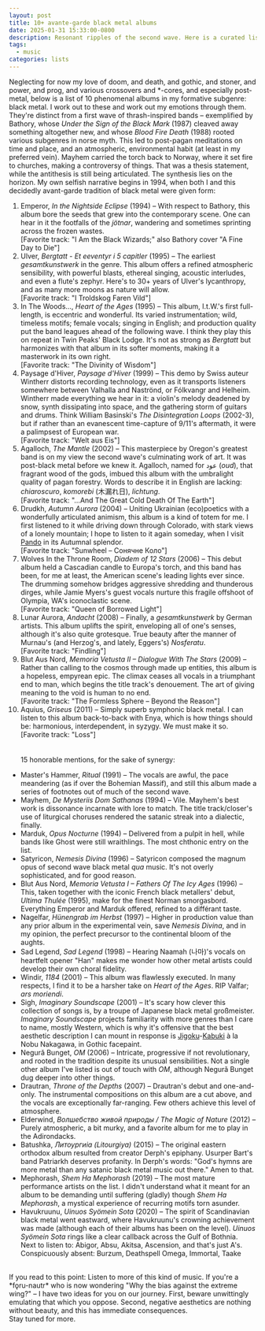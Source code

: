 ```yaml
---
layout: post
title: 10+ avante-garde black metal albums
date: 2025-01-31 15:33:00-0800
description: Resonant ripples of the second wave. Here is a curated list of 10+ aesthetically experimental black metal albums (and one demo) I love. Yes, love.
tags:
  - music
categories: lists
---
```

Neglecting for now my love of doom, and death, and gothic, and stoner, and power, and prog, and various crossovers and  \*-cores, and especially post-metal, below is a list of 10 phenomenal albums in my formative subgenre: black metal. I work out to these and work out my emotions through them. They're distinct from a first wave of thrash-inspired bands – exemplified by Bathory, whose *Under the Sign of the Black Mark* (1987) cleaved away something altogether new, and whose *Blood Fire Death* (1988) rooted various subgenres in norse myth. This led to post-pagan meditations on time and place, and an atmospheric, environmental habit (at least in my preferred vein). Mayhem carried the torch back to Norway, where it set fire to churches, making a controversy of things. That was a thesis statement, while the antithesis is still being articulated. The synthesis lies on the horizon. My own selfish narrative begins in 1994, when both I and this decidedly avant-garde tradition of black metal were given form:
<br>
1. Emperor, *In the Nightside Eclipse* (1994) – With respect to Bathory, this album bore the seeds that grew into the contemporary scene. One can hear in it the footfalls of the *jötnar*, wandering and sometimes sprinting across the frozen wastes.<br>\[Favorite track: "I Am the Black Wizards;" also Bathory cover "A Fine Day to Die"\]<br>
2. Ulver, *Bergtatt - Et eeventyr i 5 capitler* (1995) – The earliest *gesamtkunstwerk* in the genre. This album offers a refined atmospheric sensibility, with powerful blasts, ethereal singing, acoustic interludes, and even a flute's zephyr. Here's to 30+ years of Ulver's lycanthropy, and as many more moons as nature will allow.<br>\[Favorite track: "I Troldskog Faren Vild"\]<br>
3. In The Woods..., *Heart of the Ages* (1995) – This album, I.t.W.'s first full-length, is eccentric and wonderful. Its varied instrumentation; wild, timeless motifs; female vocals; singing in English; and production quality put the band leagues ahead of the following wave. I think they play this on repeat in Twin Peaks' Black Lodge. It's not as strong as *Bergtatt* but harmonizes with that album in its softer moments, making it a masterwork in its own right.<br>\[Favorite track: "The Divinity of Wisdom"\]<br>
4. Paysage d'Hiver, *Paysage d'Hiver* (1999) – This demo by Swiss auteur Wintherr distorts recording technology, even as it transports listeners somewhere between Valhalla and Naströnd, or Fólkvangr and Helheim. Wintherr made everything we hear in it: a violin's melody deadened by snow, synth dissipating into space, and the gathering storm of guitars and drums. Think William Basinski's *The Disintegration Loops* (2002-3), but if rather than an evanescent time-capture of 9/11's aftermath, it were a palimpsest of European war.<br>\[Favorite track: "Welt aus Eis"\]<br>
5. Agalloch, *The Mantle* (2002) – This masterpiece by Oregon's greatest band is on my view the second wave's culminating work of art. It was post-black metal before we knew it. Agalloch, named for عود (*oud*), that fragrant wood of the gods, imbued this album with the umbralight quality of pagan forestry. Words to describe it in English are lacking: *chiaroscuro*, *komorebi* (木漏れ日), *lichtung*.<br>\[Favorite track: "...And The Great Cold Death Of The Earth"\]<br>
6. Drudkh, *Autumn Aurora* (2004) – Uniting Ukrainian (eco)poetics with a wonderfully articulated animism, this album is a kind of totem for me. I first listened to it while driving down through Colorado, with stark views of a lonely mountain; I hope to listen to it again someday, when I visit [Pando](https://en.wikipedia.org/wiki/Pando_(tree)) in its Autumnal splendor.<br>\[Favorite track: "Sunwheel – Сонячне Коло"\]<br>
7. Wolves In the Throne Room, *Diadem of 12 Stars* (2006) – This debut album held a Cascadian candle to Europa's torch, and this band has been, for me at least, the American scene's leading lights ever since. The drumming somehow bridges aggressive shredding and thunderous dirges, while Jamie Myers's guest vocals nurture this fragile offshoot of Olympia, WA's iconoclastic scene.<br>\[Favorite track: "Queen of Borrowed Light"\]<br>
8. Lunar Aurora, *Andacht* (2008) – Finally, a *gesamtkunstwerk* by German artists. This album uplifts the spirit, enveloping all of one's senses, although it's also quite grotesque. True beauty after the manner of Murnau's (and Herzog's, and lately, Eggers's) *Nosferatu*.<br>\[Favorite track: "Findling"\]<br>
9. Blut Aus Nord, *Memoria Vetusta II – Dialogue With The Stars* (2009) – Rather than calling to the cosmos through made up entities, this album is a hopeless, empyrean epic. The climax ceases all vocals in a triumphant end to man, which begins the title track's denouement. The art of giving meaning to the void is human to no end.<br>\[Favorite track: "The Formless Sphere – Beyond the Reason"\]<br>
10. Aquius, *Griseus* (2011) – Simply superb symphonic black metal. I can listen to this album back-to-back with Enya, which is how things should be: harmonious, interdependent, in syzygy. We must make it so.<br>\[Favorite track: "Loss"\]<br><br><br>
15 honorable mentions, for the sake of synergy:<br>
- Master's Hammer, *Ritual* (1991) – The vocals are awful, the pace meandering (as if over the Bohemian Massif), and still this album made a series of footnotes out of much of the second wave.
- Mayhem, *De Mysteriis Dom Sathanas* (1994) – Vile. Mayhem's best work is dissonance incarnate with lore to match. The title track/closer's use of liturgical choruses rendered the satanic streak into a dialectic, finally.
- Marduk, *Opus Nocturne* (1994) – Delivered from a pulpit in hell, while bands like Ghost were still wraithlings. The most chthonic entry on the list.
- Satyricon, *Nemesis Divina* (1996) – Satyricon composed the magnum opus of second wave black metal *qua* music. It's not overly sophisticated, and for good reason.
- Blut Aus Nord, *Memoria Vetusta I – Fathers Of The Icy Ages* (1996) – This, taken together with the iconic French black metallers' debut, *Ultima Thulée* (1995), make for the finest Norman smorgasbord. Everything Emperor and Marduk offered, refined to a différant taste.
- Nagelfar, *Hünengrab im Herbst* (1997) – Higher in production value than any prior album in the experimental vein, save *Nemesis Divina*, and in my opinion, the perfect precursor to the continental bloom of the aughts.
- Sad Legend, *Sad Legend* (1998) – Hearing Naamah (나마)'s vocals on heartfelt opener "Han" makes me wonder how other metal artists could develop their own choral fidelity.
- Windir, *1184* (2001) – This album was flawlessly executed. In many respects, I find it to be a harsher take on *Heart of the Ages*. RIP Valfar; *ars moriendi*.
- Sigh, *Imaginary Soundscape* (2001) – It's scary how clever this collection of songs is, by a troupe of Japanese black metal großmeister. *Imaginary Soundscape* projects familiarity with more genres than I care to name, mostly Western, which is why it's offensive that the best aesthetic description I can mount in response is [Jigoku](https://www.youtube.com/watch?v=b8MdhLepdUE)-[Kabuki](https://www.youtube.com/watch?v=OJgXU98lp8I) à la Nobu Nakagawa, in Gothic facepaint.
- Negurǎ Bunget, *OM* (2006) – Intricate, progressive if not revolutionary, and rooted in the tradition despite its unusual sensibilities. Not a single other album I've listed is out of touch with *OM*, although Negurǎ Bunget dug deeper into other things.
- Drautran, *Throne of the Depths* (2007) – Drautran's debut and one-and-only. The instrumental compositions on this album are a cut above, and the vocals are exceptionally far-ranging. Few others achieve this level of atmosphere.
- Elderwind, *Волшебство живой природы / The Magic of Nature* (2012) – Purely atmospheric, a bit murky, and a favorite album for me to play in the Adirondacks.
- Batushka, *Литоургиiа (Litourgiya)* (2015) – The original eastern orthodox album resulted from creator Derph's epiphany. Usurper Bart's band Patriarkh deserves profanity. In Derph's words: "God's hymns are more metal than any satanic black metal music out there." Amen to that.
- Mephorash, *Shem Ha Mephorash* (2019) – The most mature performance artists on the list. I didn't understand what it meant for an album to be demanding until suffering (gladly) though *Shem Ha Mephorash*, a mystical experience of recurring motifs torn asunder.
- Havukruunu, *Uinuos Syömein Sota* (2020) – The spirit of Scandinavian black metal went eastward, where Havukruunu's crowning achievement was made (although each of their albums has been on the level). *Uinuos Syömein Sota* rings like a clear callback across the Gulf of Bothnia.<br>
Next to listen to: Abigor, Absu, Akitsa, Ascension, and that's just A's.
Conspicuously absent: Burzum, Deathspell Omega, Immortal, Taake
<br>
If you read to this point: Listen to more of this kind of music. If you're a *fǫru-nautr* who is now wondering "Why the bias against the extreme wing?" – I have two ideas for you on our journey. First, beware unwittingly emulating that which you oppose. Second, negative aesthetics are nothing without beauty, and this has immediate consequences.<br>
Stay tuned for more.